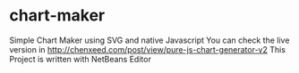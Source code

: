 chart-maker
===========

Simple Chart Maker using SVG and native Javascript
You can check the live version in http://chenxeed.com/post/view/pure-js-chart-generator-v2
This Project is written with NetBeans Editor
